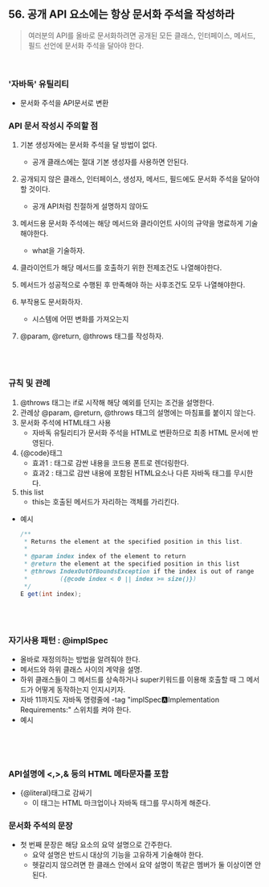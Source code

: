 ## 56. 공개 API 요소에는 항상 문서화 주석을 작성하라
> 여러분의 API를 올바로 문서화하려면 공개된 모든 클래스, 인터페이스, 메서드, 필드 선언에 문서화 주석을 달아야 한다.

</br>

### '자바독' 유틸리티
- 문서화 주석을 API문서로 변환


### API 문서 작성시 주의할 점
1. 기본 생성자에는 문서화 주석을 달 방법이 없다.
    - 공개 클래스에는 절대 기본 생성자를 사용하면 안된다.

2. 공개되지 않은 클래스, 인터페이스, 생성자, 메서드, 필드에도 문서화 주석을 달아야 할 것이다.
    - 공개 API처럼 친절하게 설명하지 않아도

3. 메서드용 문서화 주석에는 해당 메서드와 클라이언트 사이의 규약을 명료하게 기술해야한다.
    - what을 기술하자.

4. 클라이언트가 해당 메서드를 호출하기 위한 전제조건도 나열해야한다.

5. 메서드가 성공적으로 수행된 후 만족해야 하는 사후조건도 모두 나열해야한다.

6. 부작용도 문서화하자.
    - 시스템에 어떤 변화를 가져오는지 

7. @param, @return, @throws 태그를 작성하자.

</br>
</br>

### 규칙 및 관례
1. @throws 태그는 if로 시작해 해당 예외를 던지는 조건을 설명한다.
2. 관례상 @param, @return, @throws 태그의 설명에는 마침표를 붙이지 않는다.
3. 문서화 주석에 HTML태그 사용
    - 자바독 유틸리티가 문서화 주석을 HTML로 변환하므로 최종 HTML 문서에 반영된다.
4. {@code}태그
    - 효과1 : 태그로 감싼 내용을 코드용 폰트로 렌더링한다.
    - 효과2 : 태그로 감싼 내용에 포함된 HTML요소나 다른 자바독 태그를 무시한다. 
5. this list 
    - this는 호출된 메서드가 자리하는 객체를 가리킨다.

- 예시
    ```java
    /**
     * Returns the element at the specified position in this list.
     *
     * @param index index of the element to return
     * @return the element at the specified position in this list
     * @throws IndexOutOfBoundsException if the index is out of range
     *         ({@code index < 0 || index >= size()})
     */
    E get(int index);
    ```


</br>
</br>

### 자기사용 패턴 : @implSpec
- 올바로 재정의하는 방법을 알려줘야 한다.
- 메서드와 하위 클래스 사이의 계약을 설명.
- 하위 클래스들이 그 메서드를 상속하거나 super키워드를 이용해 호출할 때 그 메서드가 어떻게 동작하는지 인지시키자. 
- 자바 11까지도 자바독 명령줄에 -tag "implSpec:a:Implementation Requirements:" 스위치를 켜야 한다.
- 예시
    ```java
    
    ```


</br>
</br>

### API설명에 <,>,& 등의 HTML 메타문자를 포함
-  {@literal}태그로 감싸기
    - 이 태그는 HTML 마크업이나 자바독 태그를 무시하게 해준다.


### 문서화 주석의 문장
- 첫 번째 문장은 해당 요소의 요약 설명으로 간주한다.
    - 요약 설명은 반드시 대상의 기능을 고유하게 기술해야 한다.
    - 헷갈리지 않으려면 한 클래스 안에서 요약 설명이 똑같은 멤버가 둘 이상이면 안된다. 



</br>
</br>

